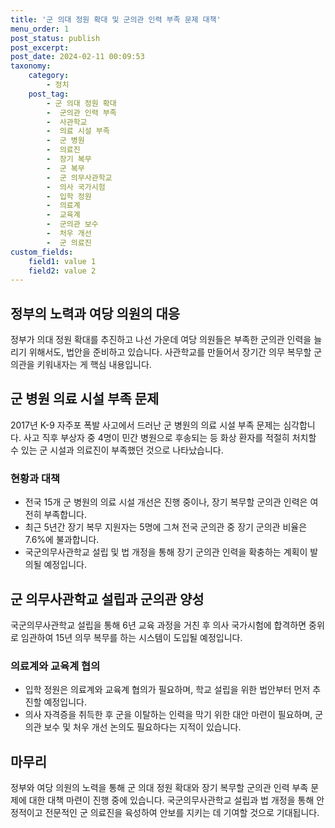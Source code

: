 ```yaml
---
title: '군 의대 정원 확대 및 군의관 인력 부족 문제 대책'
menu_order: 1
post_status: publish
post_excerpt: 
post_date: 2024-02-11 00:09:53
taxonomy:
    category:
        - 정치
    post_tag:
        - 군 의대 정원 확대
        -  군의관 인력 부족
        -  사관학교
        -  의료 시설 부족
        -  군 병원
        -  의료진
        -  장기 복무
        -  군 복무
        -  군 의무사관학교
        -  의사 국가시험
        -  입학 정원
        -  의료계
        -  교육계
        -  군의관 보수
        -  처우 개선
        -  군 의료진
custom_fields:
    field1: value 1
    field2: value 2
---
```


## 정부의 노력과 여당 의원의 대응
정부가 의대 정원 확대를 추진하고 나선 가운데 여당 의원들은 부족한 군의관 인력을 늘리기 위해서도, 법안을 준비하고 있습니다. 사관학교를 만들어서 장기간 의무 복무할 군의관을 키워내자는 게 핵심 내용입니다.
## 군 병원 의료 시설 부족 문제
2017년 K-9 자주포 폭발 사고에서 드러난 군 병원의 의료 시설 부족 문제는 심각합니다. 사고 직후 부상자 중 4명이 민간 병원으로 후송되는 등 화상 환자를 적절히 처치할 수 있는 군 시설과 의료진이 부족했던 것으로 나타났습니다.
### 현황과 대책
- 전국 15개 군 병원의 의료 시설 개선은 진행 중이나, 장기 복무할 군의관 인력은 여전히 부족합니다.
- 최근 5년간 장기 복무 지원자는 5명에 그쳐 전국 군의관 중 장기 군의관 비율은 7.6%에 불과합니다.
- 국군의무사관학교 설립 및 법 개정을 통해 장기 군의관 인력을 확충하는 계획이 발의될 예정입니다.
## 군 의무사관학교 설립과 군의관 양성
국군의무사관학교 설립을 통해 6년 교육 과정을 거친 후 의사 국가시험에 합격하면 중위로 임관하여 15년 의무 복무를 하는 시스템이 도입될 예정입니다.
### 의료계와 교육계 협의
- 입학 정원은 의료계와 교육계 협의가 필요하며, 학교 설립을 위한 법안부터 먼저 추진할 예정입니다.
- 의사 자격증을 취득한 후 군을 이탈하는 인력을 막기 위한 대안 마련이 필요하며, 군의관 보수 및 처우 개선 논의도 필요하다는 지적이 있습니다.
## 마무리
정부와 여당 의원의 노력을 통해 군 의대 정원 확대와 장기 복무할 군의관 인력 부족 문제에 대한 대책 마련이 진행 중에 있습니다. 국군의무사관학교 설립과 법 개정을 통해 안정적이고 전문적인 군 의료진을 육성하여 안보를 지키는 데 기여할 것으로 기대됩니다.
